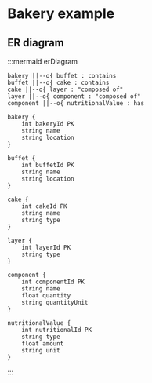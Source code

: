 <!--

-->

# Bakery example

## ER diagram

:::mermaid
erDiagram

    bakery ||--o{ buffet : contains
    buffet ||--o{ cake : contains
    cake ||--o{ layer : "composed of"
    layer ||--o{ component : "composed of"
    component ||--o{ nutritionalValue : has

    bakery {
        int bakeryId PK
        string name
        string location
    }

    buffet {
        int buffetId PK
        string name
        string location
    }

    cake {
        int cakeId PK
        string name
        string type
    }

    layer {
        int layerId PK
        string type
    }

    component {
        int componentId PK
        string name
        float quantity
        string quantityUnit
    }

    nutritionalValue {
        int nutritionalId PK
        string type
        float amount
        string unit
    }

:::
